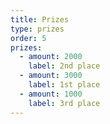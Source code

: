 ```yaml
---
title: Prizes
type: prizes
order: 5
prizes:
  - amount: 2000
    label: 2nd place
  - amount: 3000
    label: 1st place
  - amount: 1000
    label: 3rd place
---
```

